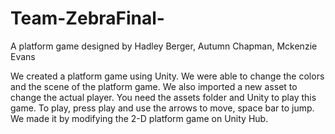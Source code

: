 # Team-ZebraFinal-
A platform game designed by Hadley Berger, Autumn Chapman, Mckenzie Evans

We created a platform game using Unity. We were able to change the colors and the scene of the platform game. We also imported a new asset to change the actual player. You need the assets folder and Unity to play this game. To play, press play and use the arrows to move, space bar to jump.
We made it by modifying the 2-D platform game on Unity Hub.



